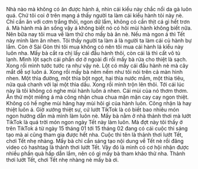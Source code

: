 Nhà nào mà không có ăn được hành á, nhìn cái kiểu này chắc nổi da gà luôn quá. Chứ tôi coi ở trên mạng á thấy người ta làm cái kiểu hành tỏi này nè. Chỉ cần ăn với cơm trắng thôi, ngon dữ lắm, không có cần thịt cá gì hết trơn á. Mà hành mà ăn sống vậy á không biết nó có hôi mùi hành không biết nữa. Nên bữa nay tôi mua về làm thử cho mấy bà ăn nè. Nếu mà ngon á thì Tết này mình làm ăn nhen. Tôi thấy người ta làm á là người ta làm cái củ hành bự lắm. Còn ở Sài Gòn thì tôi mua không có nên tôi mua cái hành lá kiểu này luôn nha. Mấy bà cắt ra chị lấy cái đầu hành thôi, còn cái lá thì cất vô tủ lạnh. Mình lột sạch cái phần dơ ở ngoài đi rồi mấy bà rửa cho thiệt là sạch. Xong rồi mình tước tước ra như vậy nè. Lột có mấy cái đầu hành nè mà cây mắt dễ sợ luôn á. Xong rồi mấy bà nêm nếm như tôi nói trên cả màn hình nhen. Một thìa đường, một thìa bột ngọt, hai thìa nước mắm, một thìa tiêu, nửa quả chanh với lại một thìa dầu. Xong rồi mình trộn lên thôi. Tới cái lúc này là tôi không có nghe mùi hành luôn á nhen. Cái mùi của nó thơm thơm. Ăn thử một miếng á mà công nhận chua chua mặn mặn cay cay ngon thiệt. Không có hề nghe mùi hăng hay mùi hôi gì của hành luôn. Công nhận là hay thiệt luôn á. Giờ xướng thiệt sự, cứ lướt TikTok là có biết bao nhiêu món ngon hướng dẫn mà mình làm luôn nè. Mấy bà nằm ở nhà thảnh thơi mà lướt TikTok là quá trời món ngon ngày Tết này làm luôn. Mà đợt này tôi thấy ở trên TikTok á từ ngày 15 tháng 01 tới 15 tháng 02 đang có cái cuộc thi sáng tạo mà ai cũng tham gia được hết nha. Cuộc thi tên là thảnh thơi lướt Tết, chơi Tết nhẹ nhàng. Mấy bà chỉ cần sáng tạo nội dung về Tết nè rồi đăng video có hashtag là thảnh thơi lướt Tết. Vậy đó là mình có cơ hội nhận được nhiều phần quà hấp dẫn lắm, nên có gì mấy bà tham khảo thử nha. Thảnh thơi lướt Tết, chơi Tết nhẹ nhàng nè mấy bà ơi.